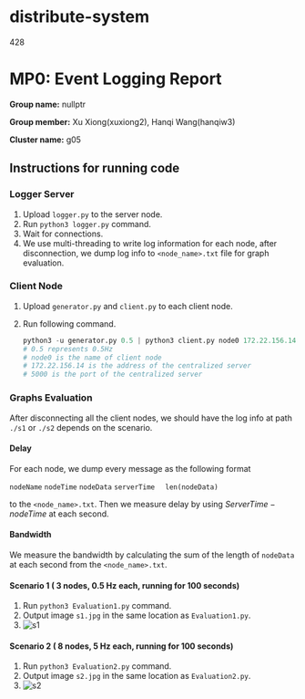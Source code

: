 # distribute-system
428
# MP0: Event Logging Report

**Group name:** nullptr

**Group member:** Xu Xiong(xuxiong2), Hanqi Wang(hanqiw3)

**Cluster name:** g05

## Instructions for running code

### Logger Server

1. Upload `logger.py` to the server node.
2. Run `python3 logger.py` command.
3. Wait for connections.
4. We use multi-threading to write log information for each node, after disconnection, we dump log info to `<node_name>.txt` file for graph evaluation.

### Client Node

1. Upload `generator.py` and `client.py` to each client node.

2. Run following command.

   ```python
   python3 -u generator.py 0.5 | python3 client.py node0 172.22.156.14 5000
   # 0.5 represents 0.5Hz
   # node0 is the name of client node
   # 172.22.156.14 is the address of the centralized server
   # 5000 is the port of the centralized server
   ```

### Graphs Evaluation

After disconnecting all the client nodes, we should have the log info at path `./s1` or `./s2` depends on the scenario.

#### Delay

For each node, we dump every message as the following format

`nodeName`  `nodeTime` `nodeData`  `serverTime  ` `len(nodeData)`  

to the `<node_name>.txt`. Then we measure delay by using $ServerTime - nodeTime$ at each second.

#### Bandwidth

We measure the bandwidth by calculating the sum of the length of `nodeData` at each second from the `<node_name>.txt`.

#### Scenario 1 ( **3 nodes, 0.5 Hz each, running for 100 seconds**)

1. Run `python3 Evaluation1.py` command.
2. Output image `s1.jpg`  in the same location as `Evaluation1.py`.
3. ![s1](https://i.loli.net/2021/09/12/wNetRFgu2qjfZbU.jpg)

#### Scenario 2 ( 8 nodes, 5 Hz each, running for 100 seconds)

1. Run `python3 Evaluation2.py` command.
2. Output image `s2.jpg`  in the same location as `Evaluation2.py`.
3. ![s2](https://i.loli.net/2021/09/12/fTuBlMF7xUW6V5c.jpg)
